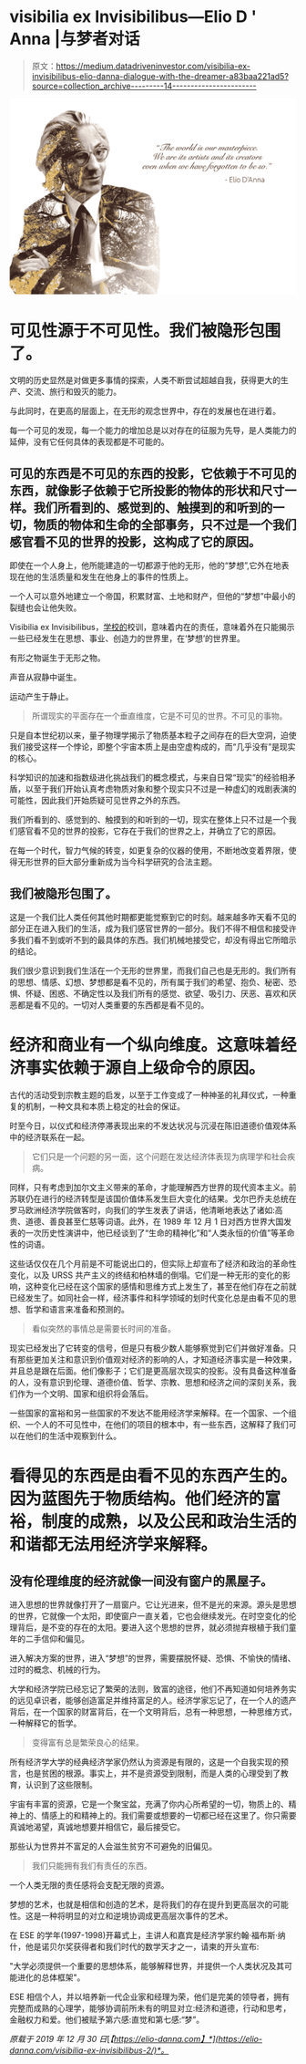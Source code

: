 # visibilia ex Invisibilibus—Elio D ' Anna |与梦者对话

> 原文：<https://medium.datadriveninvestor.com/visibilia-ex-invisibilibus-elio-danna-dialogue-with-the-dreamer-a83baa221ad5?source=collection_archive---------14----------------------->

![](img/e334171aaa5c7cf24e4ec66e3986c8f2.png)

# 可见性源于不可见性。我们被隐形包围了。

文明的历史显然是对做更多事情的探索，人类不断尝试超越自我，获得更大的生产、交流、旅行和毁灭的能力。

与此同时，在更高的层面上，在无形的观念世界中，存在的发展也在进行着。

每一个可见的发现，每一个能力的增加总是以对存在的征服为先导，是人类能力的延伸，没有它任何具体的表现都是不可能的。

## 可见的东西是不可见的东西的投影，它依赖于不可见的东西，就像影子依赖于它所投影的物体的形状和尺寸一样。我们所看到的、感觉到的、触摸到的和听到的一切，物质的物体和生命的全部事务，只不过是一个我们感官看不见的世界的投影，这构成了它的原因。

即使在一个人身上，他所能建造的一切都源于他的无形，他的“梦想”,它外在地表现在他的生活质量和发生在他身上的事件的性质上。

一个人可以意外地建立一个帝国，积累财富、土地和财产，但他的“梦想”中最小的裂缝也会让他失败。

Visibilia ex Invisibilibus，[学校的](https://www.ese.ac.uk/)校训，意味着内在的责任，意味着外在只能揭示一些已经发生在思想、事业、创造力的世界里，在‘梦想’的世界里。

有形之物诞生于无形之物。

声音从寂静中诞生。

运动产生于静止。

> 所谓现实的平面存在一个垂直维度，它是不可见的世界。不可见的事物。

只是自本世纪初以来，量子物理学揭示了物质基本粒子之间存在的巨大空洞，迫使我们接受这样一个悖论，即整个宇宙本质上是由空虚构成的，而“几乎没有”是现实的核心。

科学知识的加速和指数级进化挑战我们的概念模式，与来自日常“现实”的经验相矛盾，以至于我们开始认真考虑物质对象和整个现实只不过是一种虚幻的戏剧表演的可能性，因此我们开始质疑可见世界之外的东西。

我们所看到的、感觉到的、触摸到的和听到的一切，现实在整体上只不过是一个我们感官看不见的世界的投影，它存在于我们的世界之上，并确立了它的原因。

在每一个时代，智力气候的转变，如更复杂的仪器的使用，不断地改变着界限，使得无形世界的巨大部分重新成为当今科学研究的合法主题。

## 我们被隐形包围了。

这是一个我们比人类任何其他时期都更能觉察到它的时刻。越来越多昨天看不见的部分正在进入我们的生活，成为我们感官世界的一部分。我们不得不相信和接受许多我们看不到或听不到的最具体的东西。我们机械地接受它，却没有得出它所暗示的结论。

我们很少意识到我们生活在一个无形的世界里，而我们自己也是无形的。我们所有的思想、情感、幻想、梦想都是看不见的，所有属于我们的希望、抱负、秘密、恐惧、怀疑、困惑、不确定性以及我们所有的感觉、欲望、吸引力、厌恶、喜欢和厌恶都是看不见的。一切对人类重要的东西都是看不见的。

# 经济和商业有一个纵向维度。这意味着经济事实依赖于源自上级命令的原因。

古代的活动受到宗教主题的启发，以至于工作变成了一种神圣的礼拜仪式，一种重复的机制，一种文具和本质上稳定的社会的保证。

时至今日，以仪式和经济停滞表现出来的不发达状况与沉浸在陈旧道德价值观体系中的经济联系在一起。

> 它们只是一个问题的另一面，这个问题在发达经济体表现为病理学和社会疾病。

同样，只有考虑到加尔文主义带来的革命，才能理解西方世界的现代资本主义。前苏联仍在进行的经济转型是该国价值体系发生巨大变化的结果。戈尔巴乔夫总统在罗马欧洲经济学院做客时，向我们的学生发表了讲话，他清晰地表达了诸如:高贵、道德、善良甚至仁慈等词语。此外，在 1989 年 12 月 1 日对西方世界大国发表的一次历史性演讲中，他已经谈到了“生命的精神化”和“人类永恒的价值”等革命性的词语。

这些话仅仅在几个月前是不可能说出口的，但实际上却宣布了经济和政治的革命性变化，以及 URSS 共产主义的终结和柏林墙的倒塌。它们是一种无形的变化的影响，这种变化已经在这个国家的感情和思维方式上发生了，甚至在他们存在之前就已经发生了。如同社会一样，经济事件和科学领域的划时代变化总是由看不见的思想、哲学和语言来准备和预测的。

> 看似突然的事情总是需要长时间的准备。

现实已经发出了它转变的信号，但是只有极少数人能够察觉到它们并做好准备。只有那些更加关注和意识到价值观对经济的影响的人，才知道经济事实是一种效果，并且总是跟在后面。他们像影子；它们是更高层次现实的投影。没有具备这种准备的人，没有意识到伦理、道德价值、哲学、宗教、思想和经济之间的深刻关系，我们作为一个文明、国家和组织将会落后。

一些国家的富裕和另一些国家的不发达不能用经济学来解释。在一个国家、一个组织、一个人的不可见性中，在他们的项目的根本中，有一些东西，这解释了我们可以在他们的生活中观察到什么。

# 看得见的东西是由看不见的东西产生的。因为蓝图先于物质结构。他们经济的富裕，制度的成熟，以及公民和政治生活的和谐都无法用经济学来解释。

## 没有伦理维度的经济就像一间没有窗户的黑屋子。

进入思想的世界就像打开了一扇窗户。它让光进来，但不是光的来源。源头是思想的世界，它就像一个太阳，即使窗户一直关着，它也会继续发光。在时空变化的伦理背后，是不变的存在的太阳。要进入这个思想的世界，就必须抛弃根植于我们童年的二手信仰和偏见。

进入解决方案的世界，进入“梦想”的世界，需要摆脱怀疑、恐惧、不愉快的情绪、过时的概念、机械的行为。

大学和经济学院已经忘记了繁荣的法则，致富的途径，他们不再知道如何培养务实的远见卓识者，能够创造富足并维持富足的人。经济学家忘记了，在一个人的遗产背后，在一个国家的财富背后，在一个文明背后，总有一种思想，一种思维方式，一种解释它的哲学。

> 变得富有总是繁荣良心的结果。

所有经济学大学的经典经济学家仍然认为资源是有限的，这是一个自我实现的预言，也是贫困的根源。事实上，并不是资源受到限制，而是人类的心理受到了教育，认识到了这些限制。

宇宙有丰富的资源，它是一个聚宝盆，充满了你内心所希望的一切，物质上的、精神上的、情感上的和精神上的。我们需要或想要的一切都已经在这里了。你只需要真诚地渴望，真诚地想要并相信它，最后接受它。

那些认为世界并不富足的人会滋生贫穷不可避免的旧偏见。

> 我们只能拥有我们有责任的东西。

一个人类无限的责任感将会支配无限的资源。

梦想的艺术，也就是相信和创造的艺术，是将我们的存在提升到更高层次的可能性。这是一种将明显的对立和逆境协调成更高层次事件的艺术。

在 ESE 的学年(1997-1998)开幕式上，主讲人和嘉宾是经济学家约翰·福布斯·纳什，他是诺贝尔奖获得者和我们时代的数学天才之一，请柬的开头宣布:

"大学必须提供一个重要的思想体系，能够解释世界，并提供一个人类状况及其可能进化的总体框架"。

ESE 相信个人，并以培养新一代企业家和经理为荣，他们是完美的领导者，拥有完整而成熟的心理学，能够协调前所未有的明显对立:经济和道德，行动和思考，金融权力和爱。他们被赋予第六感:直觉和第七感:“梦”。

*原载于 2019 年 12 月 30 日*[*【https://elio-danna.com】*](https://elio-danna.com/visibilia-ex-invisibilibus-2/)*。*